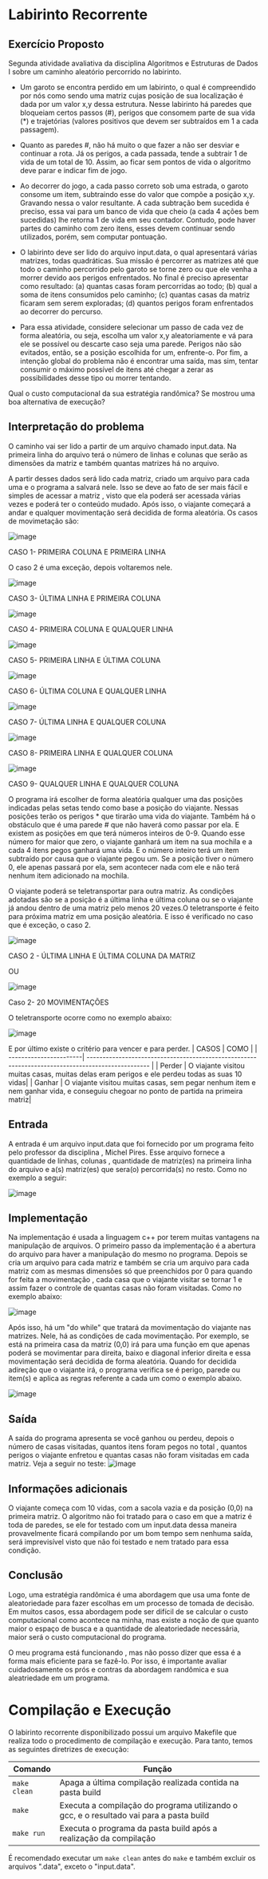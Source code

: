 # Labirinto Recorrente

## Exercício Proposto
Segunda atividade avaliativa da disciplina Algoritmos e Estruturas de Dados I sobre um caminho aleatório percorrido no labirinto.

- Um garoto se encontra perdido em um labirinto, o qual é compreendido por nós como sendo uma matriz cujas posição de sua localização é dada por um valor x,y dessa estrutura. Nesse labirinto há paredes que bloqueiam certos passos (#), perigos que consomem parte de sua vida (*) e trajetórias (valores positivos que devem ser subtraídos em 1 a cada passagem).

- Quanto as paredes #, não há muito o que fazer a não ser desviar e continuar a rota. Já os perigos, a cada passada, tende a subtrair 1 de vida de um total de 10. Assim, ao ficar sem pontos de vida o algoritmo deve parar e indicar fim de jogo.

- Ao decorrer do jogo, a cada passo correto sob uma estrada, o garoto consome um item, subtraindo esse do valor que compõe a posição x,y. Gravando nessa o valor resultante. A cada subtração bem sucedida é preciso, essa vai para um banco de vida que cheio (a cada 4 ações bem sucedidas) lhe retorna 1 de vida em seu contador. Contudo, pode haver partes do caminho com zero itens, esses devem continuar sendo utilizados, porém, sem computar pontuação.

- O labirinto deve ser lido do arquivo input.data, o qual apresentará várias matrizes, todas quadráticas. Sua missão é percorrer as matrizes até que todo o caminho percorrido pelo garoto se torne zero ou que ele venha a morrer devido aos perigos enfrentados. No final é preciso apresentar como resultado: (a) quantas casas foram percorridas ao todo; (b) qual a soma de itens consumidos pelo caminho; (c) quantas casas da matriz ficaram sem serem exploradas; (d) quantos perigos foram enfrentados ao decorrer do percurso.

- Para essa atividade, considere selecionar um passo de cada vez de forma aleatória, ou seja, escolha um valor x,y aleatoriamente e vá para ele se possível ou descarte caso seja uma parede. Perigos não são evitados, então, se a posição escolhida for um, enfrente-o. Por fim, a intenção global do problema não é encontrar uma saída, mas sim, tentar consumir o máximo possível de itens até chegar a zerar as possibilidades desse tipo ou morrer tentando.

Qual o custo computacional da sua estratégia randômica? Se mostrou uma boa alternativa de execução?

## Interpretação do problema 

O caminho vai ser lido a partir de um arquivo chamado input.data. Na primeira linha do arquivo terá o número de linhas e colunas que serão as dimensões da matriz e também quantas matrizes há no arquivo. 

A partir desses dados será lido cada matriz, criado um arquivo para cada uma e o programa a salvará nele. Isso se deve ao fato de ser mais fácil e simples de acessar a matriz , visto que ela poderá ser acessada várias vezes e poderá ter o conteúdo mudado. Após isso, o viajante começará a andar e qualquer movimentação será decidida de forma aleatória. Os casos de movimetação são:

![image](https://user-images.githubusercontent.com/102706840/233863299-062dfeeb-ba5e-45a3-b2e3-ea8f515450de.png)

CASO 1- PRIMEIRA COLUNA E PRIMEIRA LINHA 

O  caso 2 é uma exceção, depois voltaremos nele.

![image](https://user-images.githubusercontent.com/102706840/233863386-2c756d65-b888-4e67-b6f1-af730bede6cf.png)

CASO 3- ÚLTIMA LINHA E PRIMEIRA COLUNA

![image](https://user-images.githubusercontent.com/102706840/233863461-6296211c-936b-49c5-a19e-923ceff263c8.png)

CASO 4- PRIMEIRA COLUNA E QUALQUER LINHA

![image](https://user-images.githubusercontent.com/102706840/233863551-ab65b0f2-10ca-42d0-97b4-7f7960728daa.png)

CASO 5- PRIMEIRA LINHA E ÚLTIMA COLUNA 

![image](https://user-images.githubusercontent.com/102706840/233863637-217d98cc-cf32-406a-984f-10f298e8bfcf.png)

CASO 6- ÚLTIMA COLUNA E QUALQUER LINHA

![image](https://user-images.githubusercontent.com/102706840/233863720-083ba7af-3685-4af9-ae40-a2cb46554a54.png)

CASO 7- ÚLTIMA LINHA E QUALQUER COLUNA

![image](https://user-images.githubusercontent.com/102706840/233864027-71ebcaa6-04b7-4eb6-86b6-5a18e0d9b2b2.png)

CASO 8- PRIMEIRA LINHA E QUALQUER COLUNA

![image](https://user-images.githubusercontent.com/102706840/233863950-b9b066d7-beaa-45c0-88c5-e52246ecfb39.png)

CASO 9- QUALQUER LINHA E QUALQUER COLUNA

O programa irá escolher de forma aleatória qualquer uma das posições indicadas pelas setas tendo como base a posição do viajante.
Nessas posições terão os perigos * que tirarão uma vida do viajante. Também há o obstáculo que é uma parede # que não haverá como passar por ela. E existem as posições em que terá números inteiros de 0-9. Quando esse número for maior que zero, o viajante ganhará um item na sua mochila e a cada 4 itens pegos ganhará uma vida. E o número inteiro terá um item subtraído por causa que o viajante pegou um. Se a posição tiver o número 0, ele apenas passará por ela, sem acontecer nada com ele e não terá nenhum item adicionado na mochila.

O viajante poderá se teletransportar para outra matriz. As condições adotadas são se a posição é a última linha e última coluna ou se o viajante já andou dentro de uma matriz pelo menos 20 vezes.O teletransporte é feito para próxima matriz em uma posição aleatória. E isso é verificado no caso que é exceção, o caso 2. 

![image](https://user-images.githubusercontent.com/102706840/233864228-6bcfff50-fec9-4d2d-acfe-056c60adcf48.png)

CASO 2 - ÚLTIMA LINHA E ÚLTIMA COLUNA DA MATRIZ

OU 

![image](https://user-images.githubusercontent.com/102706840/233864471-24d9383b-5418-4a0a-ac39-d2b0c9033689.png)

Caso 2- 20 MOVIMENTAÇÕES

O teletransporte ocorre como no exemplo abaixo: 

![image](https://user-images.githubusercontent.com/102706840/233865041-725b4f63-85b2-4653-8b27-882ab11965f6.png)


E por último existe o critério para vencer e para perder.
| CASOS |                  COMO           |
| -----------------------| ------------------------------------------------------------------------------------------------- |
| Perder | O viajante visitou muitas casas, muitas delas eram perigos e ele perdeu todas as suas 10 vidas|
| Ganhar | O viajante visitou muitas casas, sem pegar nenhum item e nem ganhar vida, e conseguiu chegoar no ponto de partida na primeira matriz|

## Entrada

A entrada é um arquivo input.data que foi fornecido por um programa feito pelo professor da disciplina , Michel Pires. Esse arquivo fornece a quantidade de linhas, colunas , quantidade de matriz(es) na primeira linha do arquivo e a(s) matriz(es) que sera(o) percorrida(s) no resto. Como no exemplo a seguir:

![image](https://user-images.githubusercontent.com/102706840/233865107-5508c1b2-bf35-4aba-982f-1b91d7e24b0a.png)


## Implementação 
 
Na implementação é usada a linguagem c++ por terem muitas vantagens na manipulação de arquivos. 
O primeiro passo da implementação é a abertura do arquivo para haver a manipulação do mesmo no programa. Depois se cria um arquivo para cada matriz e também se cria um arquivo para cada matriz com as mesmas dimensões só que preenchidos por 0 para quando for feita a movimentação , cada casa que o viajante visitar se tornar 1 e assim fazer o controle de quantas casas não foram visitadas. Como no exemplo abaixo:

![image](https://user-images.githubusercontent.com/102706840/233865172-3344dbbc-f960-46ee-8ca8-fa48b43a444a.png)


Após isso, há um "do while" que tratará da movimentação do viajante nas matrizes. Nele, há as condições de cada movimentação. Por exemplo, se está na primeira casa da matriz (0,0) irá para uma função em que apenas poderá se movimentar para direita, baixo e diagonal inferior direita e essa movimentação será decidida de forma aleatória. Quando for decidida adireção que o viajante irá, o programa verifica se é perigo, parede ou item(s) e aplica as regras referente a cada um como o exemplo abaixo.

![image](https://user-images.githubusercontent.com/102706840/233865206-ef8f889f-e2f9-449c-b813-de698126e850.png)


## Saída 

A saída do programa apresenta se você ganhou ou perdeu, depois o número de casas visitadas, quantos itens foram pegos no total , quantos perigos o viajante enfretou e quantas casas não foram visitadas em cada matriz.
Veja a seguir no teste:
![image](https://user-images.githubusercontent.com/102706840/233865344-65bd950c-3012-4f58-9206-bb33120963c4.png)


## Informações adicionais

O viajante começa com 10 vidas, com a sacola vazia e da posição (0,0) na primeira matriz.
O algoritmo não foi tratado para o caso em que a matriz é toda de paredes, se ele for testado com um input.data dessa maneira provavelmente ficará compilando por um bom tempo sem nenhuma saída, será imprevisível visto que não foi testado e nem tratado para essa condição.

## Conclusão

Logo, uma estratégia randômica é uma abordagem que usa uma fonte de aleatoriedade para fazer escolhas em um processo de tomada de decisão. Em muitos casos, essa abordagem pode ser difícil de se calcular o custo computacional como acontece na minha, mas existe a noção de que quanto maior o espaço de busca e a quantidade de aleatoriedade necessária, maior será o custo computacional do programa. 

O meu programa está funcionando , mas não posso dizer que essa é a forma mais eficiente para se fazê-lo. Por isso, é importante avaliar cuidadosamente os prós e contras da abordagem randômica e sua aleatriedade em um programa.

# Compilação e Execução

O labirinto recorrente disponibilizado possui um arquivo Makefile que realiza todo o procedimento de compilação e execução. Para tanto, temos as seguintes diretrizes de execução:


| Comando                |Função                                                                                           |                     
| -----------------------| ------------------------------------------------------------------------------------------------- |
|  `make clean`          | Apaga a última compilação realizada contida na pasta build                                        |
|  `make`                | Executa a compilação do programa utilizando o gcc, e o resultado vai para a pasta build           |
|  `make run`            | Executa o programa da pasta build após a realização da compilação                                 |

É recomendado executar um `make clean` antes do `make` e também excluir os arquivos ".data", exceto o "input.data".
